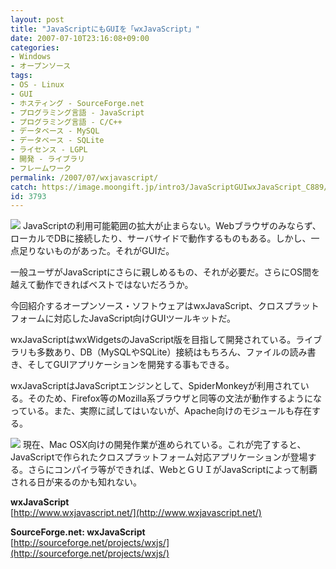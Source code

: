 ```yaml
---
layout: post
title: "JavaScriptにもGUIを「wxJavaScript」"
date: 2007-07-10T23:16:08+09:00
categories:
- Windows
- オープンソース
tags: 
- OS - Linux
- GUI
- ホスティング - SourceForge.net
- プログラミング言語 - JavaScript
- プログラミング言語 - C/C++
- データベース - MySQL
- データベース - SQLite
- ライセンス - LGPL
- 開発 - ライブラリ
- フレームワーク
permalink: /2007/07/wxjavascript/
catch: https://image.moongift.jp/intro3/JavaScriptGUIwxJavaScript_C889/3dsearch6_thumb.png
id: 3793
---
```

[![](https://image.moongift.jp/intro3/JavaScriptGUIwxJavaScript_C889/3dsearch5_thumb.png)](https://image.moongift.jp/intro3/JavaScriptGUIwxJavaScript_C889/3dsearch52.png) JavaScriptの利用可能範囲の拡大が止まらない。Webブラウザのみならず、ローカルでDBに接続したり、サーバサイドで動作するものもある。しかし、一点足りないものがあった。それがGUIだ。   
  
一般ユーザがJavaScriptにさらに親しめるもの、それが必要だ。さらにOS間を越えて動作できればベストではないだろうか。   
  
今回紹介するオープンソース・ソフトウェアはwxJavaScript、クロスプラットフォームに対応したJavaScript向けGUIツールキットだ。   
  
<!--more-->  
  
wxJavaScriptはwxWidgetsのJavaScript版を目指して開発されている。ライブラリも多数あり、DB（MySQLやSQLite）接続はもちろん、ファイルの読み書き、そしてGUIアプリケーションを開発する事もできる。   
  
wxJavaScriptはJavaScriptエンジンとして、SpiderMonkeyが利用されている。そのため、Firefox等のMozilla系ブラウザと同等の文法が動作するようになっている。また、実際に試してはいないが、Apache向けのモジュールも存在する。   
  
[![](https://image.moongift.jp/intro3/JavaScriptGUIwxJavaScript_C889/3dsearch6_thumb.png)](https://image.moongift.jp/intro3/JavaScriptGUIwxJavaScript_C889/3dsearch62.png) 現在、Mac OSX向けの開発作業が進められている。これが完了すると、JavaScriptで作られたクロスプラットフォーム対応アプリケーションが登場する。さらにコンパイラ等ができれば、WebとＧＵＩがJavaScriptによって制覇される日が来るのかも知れない。   
  
**wxJavaScript**  
[http://www.wxjavascript.net/](http://www.wxjavascript.net/)  
  
**SourceForge.net: wxJavaScript**  
[http://sourceforge.net/projects/wxjs/](http://sourceforge.net/projects/wxjs/)